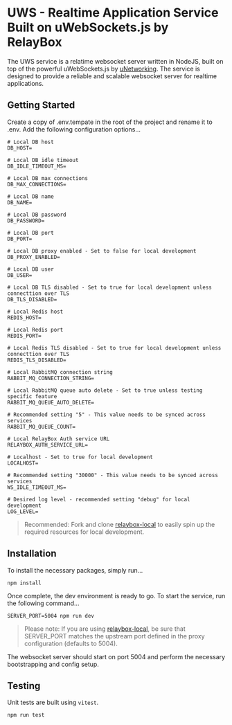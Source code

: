 # UWS - Realtime Application Service Built on uWebSockets.js by RelayBox

The UWS service is a relatime websocket server written in NodeJS, built on top of the powerful uWebSockets.js by [uNetworking](https://github.com/uNetworking). The service is designed to provide a reliable and scalable websocket server for realtime applications.

## Getting Started

Create a copy of .env.tempate in the root of the project and rename it to .env. Add the following configuration options...

```
# Local DB host
DB_HOST=

# Local DB idle timeout
DB_IDLE_TIMEOUT_MS=

# Local DB max connections
DB_MAX_CONNECTIONS=

# Local DB name
DB_NAME=

# Local DB password
DB_PASSWORD=

# Local DB port
DB_PORT=

# Local DB proxy enabled - Set to false for local development
DB_PROXY_ENABLED=

# Local DB user
DB_USER=

# Local DB TLS disabled - Set to true for local development unless connecttion over TLS
DB_TLS_DISABLED=

# Local Redis host
REDIS_HOST=

# Local Redis port
REDIS_PORT=

# Local Redis TLS disabled - Set to true for local development unless connecttion over TLS
REDIS_TLS_DISABLED=

# Local RabbitMQ connection string
RABBIT_MQ_CONNECTION_STRING=

# Local RabbitMQ queue auto delete - Set to true unless testing specific feature
RABBIT_MQ_QUEUE_AUTO_DELETE=

# Recommended setting "5" - This value needs to be synced across services
RABBIT_MQ_QUEUE_COUNT=

# Local RelayBox Auth service URL
RELAYBOX_AUTH_SERVICE_URL=

# Localhost - Set to true for local development
LOCALHOST=

# Recommended setting "30000" - This value needs to be synced across services
WS_IDLE_TIMEOUT_MS=

# Desired log level - recommended setting "debug" for local development
LOG_LEVEL=
```

> Recommended: Fork and clone [relaybox-local](https://github.com/relaybox/relaybox-local) to easily spin up the required resources for local development.

## Installation

To install the necessary packages, simply run...

```
npm install
```

Once complete, the dev environment is ready to go. To start the service, run the following command...

```
SERVER_PORT=5004 npm run dev
```

> Please note: If you are using [relaybox-local](https://github.com/relaybox/relaybox-local), be sure that SERVER_PORT matches the upstream port defined in the proxy configuration (defaults to 5004).

The websocket server should start on port 5004 and perform the necessary bootstrapping and config setup.

## Testing

Unit tests are built using `vitest`.

```
npm run test
```
